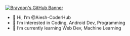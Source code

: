 [![Braydon's GitHub Banner](https://media.istockphoto.com/photos/programming-code-abstract-technology-background-of-software-deve-picture-id537331500?b=1&k=20&m=537331500&s=170667a&w=0&h=-OawbbTR9TwfewLYKlaU-_cn1m_dq1WLpBK1qubFhGI=)](https://kids.isupdate.com)
- 👋 Hi, I’m @Aiesh-CoderHub
- 👀 I’m interested in Coding, Android Dev, Programming
- 🌱 I’m currently learning Web Dev, Machine Learning

<!---
Coder's Hub is a place where you can learn various concept related to programming for free. Coder's Hub is a beginner friendly place for you to start with your coding journey.  I will hold your hands and walk you through various concepts of programming in a very friendly manner. Make sure you subscribe to this channel for more free programming tutorials.
--->
